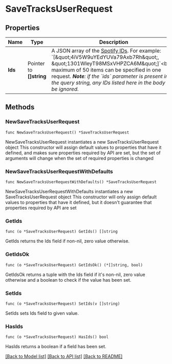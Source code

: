 # SaveTracksUserRequest

## Properties

Name | Type | Description | Notes
------------ | ------------- | ------------- | -------------
**Ids** | Pointer to **[]string** | A JSON array of the [Spotify IDs](/documentation/web-api/#spotify-uris-and-ids). For example: &#x60;[\&quot;4iV5W9uYEdYUVa79Axb7Rh\&quot;, \&quot;1301WleyT98MSxVHPZCA6M\&quot;]&#x60;&lt;br&gt;A maximum of 50 items can be specified in one request. _**Note**: if the &#x60;ids&#x60; parameter is present in the query string, any IDs listed here in the body will be ignored._  | [optional] 

## Methods

### NewSaveTracksUserRequest

`func NewSaveTracksUserRequest() *SaveTracksUserRequest`

NewSaveTracksUserRequest instantiates a new SaveTracksUserRequest object
This constructor will assign default values to properties that have it defined,
and makes sure properties required by API are set, but the set of arguments
will change when the set of required properties is changed

### NewSaveTracksUserRequestWithDefaults

`func NewSaveTracksUserRequestWithDefaults() *SaveTracksUserRequest`

NewSaveTracksUserRequestWithDefaults instantiates a new SaveTracksUserRequest object
This constructor will only assign default values to properties that have it defined,
but it doesn't guarantee that properties required by API are set

### GetIds

`func (o *SaveTracksUserRequest) GetIds() []string`

GetIds returns the Ids field if non-nil, zero value otherwise.

### GetIdsOk

`func (o *SaveTracksUserRequest) GetIdsOk() (*[]string, bool)`

GetIdsOk returns a tuple with the Ids field if it's non-nil, zero value otherwise
and a boolean to check if the value has been set.

### SetIds

`func (o *SaveTracksUserRequest) SetIds(v []string)`

SetIds sets Ids field to given value.

### HasIds

`func (o *SaveTracksUserRequest) HasIds() bool`

HasIds returns a boolean if a field has been set.


[[Back to Model list]](../README.md#documentation-for-models) [[Back to API list]](../README.md#documentation-for-api-endpoints) [[Back to README]](../README.md)


